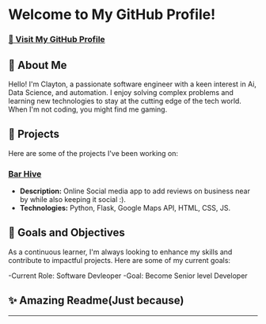# Welcome to My GitHub Profile!

### [🔗 Visit My GitHub Profile](https://github.com/ClaytonWest)

## 👤 About Me
Hello! I'm Clayton, a passionate software engineer with a keen interest in Ai, Data Science, and automation. I enjoy solving complex problems and learning new technologies to stay at the cutting edge of the tech world. When I'm not coding, you might find me gaming.

## 🚀 Projects
Here are some of the projects I've been working on:

### [Bar Hive](https://github.com/ClaytonWest/Barhive)
- **Description:** Online Social media app to add reviews on business near by while also keeping it social :).
- **Technologies:** Python, Flask, Google Maps API, HTML, CSS, JS.


## 🎯 Goals and Objectives
As a continuous learner, I'm always looking to enhance my skills and contribute to impactful projects. Here are some of my current goals:

-Current Role: Software Devleoper
-Goal: Become Senior level Developer

## ✨ Amazing Readme(Just because)
****
